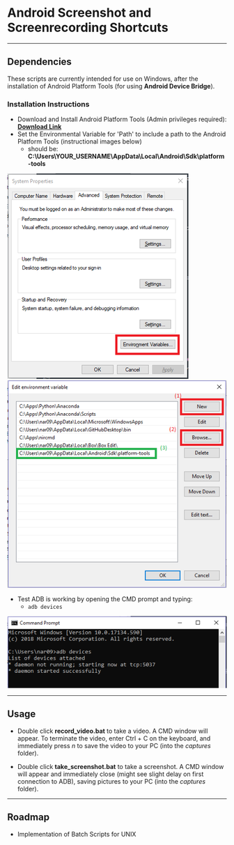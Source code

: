 # Android Screenshot and Screenrecording Shortcuts

---

## Dependencies

These scripts are currently intended for use on Windows, after the installation of Android Platform Tools (for using **Android Device Bridge**).

### Installation Instructions

* Download and Install Android Platform Tools (Admin privileges required): [**Download Link**](https://developer.android.com/studio/releases/platform-tools)
* Set the Environmental Variable for 'Path' to include a path to the Android Platform Tools (instructional images below)
	* should be: **C:\Users\YOUR_USERNAME\AppData\Local\Android\Sdk\platform-tools**

![System Properties](/guide/sysprops.PNG)
![Settings the ADB Path (successful path in green)](/guide/setpath.PNG)

* Test ADB is working by opening the CMD prompt and typing:
	* `adb devices`

![ADB Working](/guide/adbworking.PNG)

---

## Usage
* Double click **record_video.bat** to take a video. A CMD window will appear. To terminate the video, enter Ctrl + C on the keyboard, and immediately press *n* to save the video to your PC (into the *captures* folder).

* Double click **take_screenshot.bat** to take a screenshot. A CMD window will appear and immediately close (might see slight delay on first connection to ADB), saving pictures to your PC (into the *captures* folder).

---

## Roadmap
* Implementation of Batch Scripts for UNIX